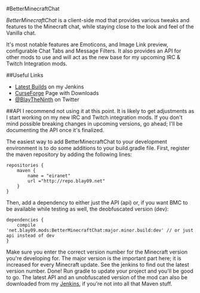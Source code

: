 #BetterMinecraftChat

_BetterMinecraftChat_ is a client-side mod that provides various tweaks and features to the Minecraft chat, while staying close to the look and feel of the Vanilla chat.

It's most notable features are Emoticons, and Image Link preview, configurable Chat Tabs and Message Filters. It also provides an API for other mods to use and will act as the new base for my upcoming IRC & Twitch Integration mods.

##Useful Links
* [Latest Builds](http://jenkins.blay09.net/job/BetterMinecraftChat%201.9/) on my Jenkins
* [CurseForge](http://minecraft.curseforge.com/projects/betterminecraftchat) Page with Downloads
* [@BlayTheNinth](https://twitter.com/BlayTheNinth) on Twitter

##API
I recommend not using it at this point. It is likely to get adjustments as I start working on my new IRC and Twitch integration mods.
If you don't mind possible breaking changes in upcoming versions, go ahead; I'll be documenting the API once it's finalized.

The easiest way to add BetterMinecraftChat to your development environment is to do some additions to your build.gradle file. First, register the maven repository by adding the following lines:

```
repositories {
    maven {
        name = "eiranet"
        url ="http://repo.blay09.net"
    }
}
```

Then, add a dependency to either just the API (api) or, if you want BMC to be available while testing as well, the deobfuscated version (dev):

```
dependencies {
    compile 'net.blay09.mods:BetterMinecraftChat:major.minor.build:dev' // or just api instead of dev
}
```

Make sure you enter the correct version number for the Minecraft version you're developing for. The major version is the important part here; it is increased for every Minecraft update. See the jenkins to find out the latest version number.
Done! Run gradle to update your project and you'll be good to go.
The latest API and an unobfuscated version of the mod can also be downloaded from my [Jenkins](http://jenkins.blay09.net), if you're not into all that Maven stuff.